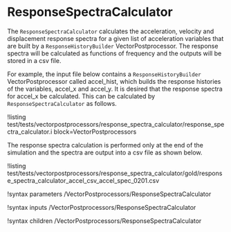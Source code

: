 # ResponseSpectraCalculator

The `ResponseSpectraCalculator` calculates the acceleration, velocity and displacement response spectra for a given list of acceleration variables that are built by a `ResponseHistoryBuilder` VectorPostprocessor. The response spectra will be calculated as functions of frequency and the outputs will be stored in a csv file.

For example, the input file below contains a `ResponseHistoryBuilder` VectorPostprocessor called accel_hist, which builds the response histories of the variables, accel_x and accel_y. It is desired that the response spectra for accel_x be calculated. This can be calculated by `ResponseSpectraCalculator` as follows.

!listing test/tests/vectorpostprocessors/response_spectra_calculator/response_spectra_calculator.i block=VectorPostprocessors

The response spectra calculation is performed only at the end of the simulation and the spectra are output into a csv file as shown below.

!listing test/tests/vectorpostprocessors/response_spectra_calculator/gold/response_spectra_calculator_accel_csv_accel_spec_0201.csv

!syntax parameters /VectorPostprocessors/ResponseSpectraCalculator

!syntax inputs /VectorPostprocessors/ResponseSpectraCalculator

!syntax children /VectorPostprocessors/ResponseSpectraCalculator
